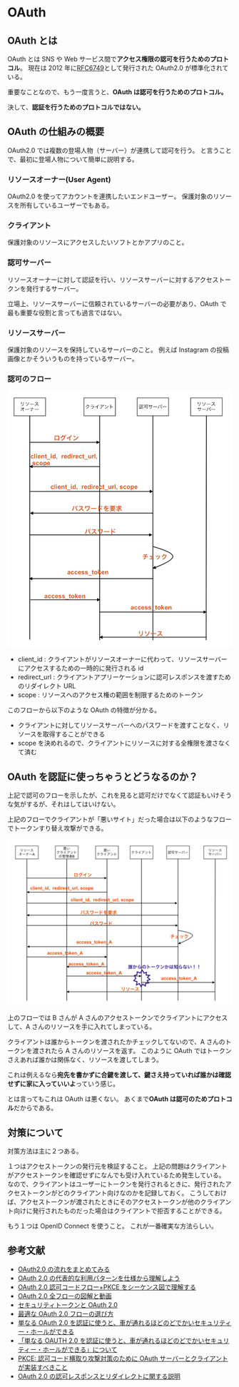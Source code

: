 # OAuth

## OAuth とは

OAuth とは SNS や Web サービス間で**アクセス権限の認可を行うためのプロトコル**。
現在は 2012 年に[RFC6749](https://tools.ietf.org/html/rfc6749)として発行された OAuth2.0 が標準化されている。

重要なことなので、もう一度言うと、**OAuth は認可を行うためのプロトコル。**

決して、**認証を行うためのプロトコルではない。**

## OAuth の仕組みの概要

OAuth2.0 では複数の登場人物（サーバー）が連携して認可を行う。
と言うことで、最初に登場人物について簡単に説明する。

### リソースオーナー(User Agent)

OAuth2.0 を使ってアカウントを連携したいエンドユーザー。
保護対象のリソースを所有しているユーザーでもある。

### クライアント

保護対象のリソースにアクセスしたいソフトとかアプリのこと。

### 認可サーバー

リソースオーナーに対して認証を行い、リソースサーバーに対するアクセストークンを発行するサーバー。

立場上、リソースサーバーに信頼されているサーバーの必要があり、OAuth で最も重要な役割と言っても過言ではない。

### リソースサーバー

保護対象のリソースを保持しているサーバーのこと。
例えば Instagram の投稿画像とかそういうものを持っているサーバー。

### 認可のフロー

![oauth](../Images/oauth.png)

- client_id : クライアントがリソースオーナーに代わって、リソースサーバーにアクセスするための一時的に発行される id
- redirect_url : クライアントアプリーケーションに認可レスポンスを渡すためのリダイレクト URL
- scope : リソースへのアクセス権の範囲を制限するためのトークン

このフローから以下のような OAuth の特徴が分かる。

- クライアントに対してリソースサーバーへのパスワードを渡すことなく、リソースを取得することができる
- scope を決めれるので、クライアントにリソースに対する全権限を渡さなくて済む

## OAuth を認証に使っちゃうとどうなるのか？

上記で認可のフローを示したが、これを見ると認可だけでなくて認証もいけそうな気がするが、それはしてはいけない。

上記のフローでクライアントが「悪いサイト」だった場合は以下のようなフローでトークンすり替え攻撃ができる。

![oauth](../Images/oauth2.png)

上のフローでは B さんが A さんのアクセストークンでクライアントにアクセスして、A さんのリソースを手に入れてしまっている。

クライアントは誰からトークンを渡されたかチェックしてないので、A さんのトークンを渡されたら A さんのリソースを返す。
このように OAuth ではトークンさえあれば誰かは関係なく、リソースを渡してしまう。

これは例えるなら**宛先を書かずに合鍵を渡して、鍵さえ持っていれば誰かは確認せずに家に入っていいよ**っていう感じ。

とは言ってもこれは OAuth は悪くない。
あくまで**OAuth は認可のためプロトコル**だからである。

## 対策について

対策方法は主に２つある。

１つはアクセストークンの発行元を検証すること。
上記の問題はクライアントがアクセストークンを確認せずになんでも受け入れているため発生している。
なので、クライアントはユーザーにトークンを発行されるときに、発行されたアクセストークンがどのクライアント向けなのかを記録しておく。
こうしておけば、アクセストークンが渡されたときにそのアクセストークンが他のクライアント向けに発行されたものだった場合はクライアントで拒否することができる。

もう１つは OpenID Connect を使うこと。
これが一番確実な方法らしい。

<!-- ## OAuth の認証フロー４つ

## OAuth の使い所

## まとめ -->

## 参考文献

- [OAuth2.0 の流れをまとめてみる](https://zenn.dev/mryhryki/articles/2020-12-28-oauth2-flow)
- [OAuth 2.0 の代表的な利用パターンを仕様から理解しよう](https://www.buildinsider.net/enterprise/openid/oauth20)
- [OAuth 2.0 認可コードフロー+PKCE をシーケンス図で理解する](https://zenn.dev/zaki_yama/articles/oauth2-authorization-code-grant-and-pkce)
- [OAuth 2.0 全フローの図解と動画](https://qiita.com/TakahikoKawasaki/items/200951e5b5929f840a1f#%E3%81%8A%E3%81%BE%E3%81%91)
- [セキュリティトークンと OAuth 2.0](https://www.ipa.go.jp/security/awareness/vendor/programmingv2/contents/709.html)
- [最適な OAuth 2.0 フローの選び方](https://kb.authlete.com/ja/s/oauth-and-openid-connect/a/how-to-choose-the-appropriate-oauth-2-flow)
- [単なる OAuth 2.0 を認証に使うと、車が通れるほどのどでかいセキュリティー・ホールができる](https://www.sakimura.org/2012/02/1487/)
- [「単なる OAUTH 2.0 を認証に使うと、車が通れるほどのどでかいセキュリティー・ホールができる」について](https://tech-lab.sios.jp/archives/13002)
- [PKCE: 認可コード横取り攻撃対策のために OAuth サーバーとクライアントが実装すべきこと](https://qiita.com/TakahikoKawasaki/items/00f333c72ed96c4da659)
- [OAuth 2.0 の認可レスポンスとリダイレクトに関する説明](https://qiita.com/TakahikoKawasaki/items/8567c80528da43c7e844)
